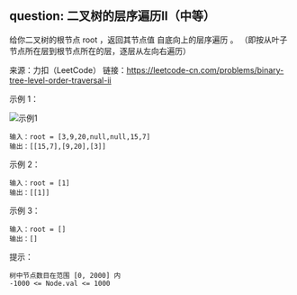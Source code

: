## question: 二叉树的层序遍历II（中等）

给你二叉树的根节点 root ，返回其节点值 自底向上的层序遍历 。 （即按从叶子节点所在层到根节点所在的层，逐层从左向右遍历）

来源：力扣（LeetCode）
链接：https://leetcode-cn.com/problems/binary-tree-level-order-traversal-ii

示例 1：

![示例1](https://assets.leetcode.com/uploads/2021/02/19/tree1.jpg)
```text
输入：root = [3,9,20,null,null,15,7]
输出：[[15,7],[9,20],[3]]
```

示例 2：
```text
输入：root = [1]
输出：[[1]]
```

示例 3：
```text
输入：root = []
输出：[]
```

提示：
```text
树中节点数目在范围 [0, 2000] 内
-1000 <= Node.val <= 1000
```